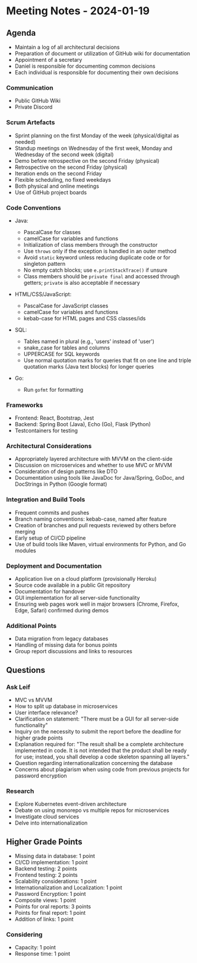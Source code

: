 
# Meeting Notes - 2024-01-19

## Agenda

- Maintain a log of all architectural decisions
- Preparation of document or utilization of GitHub wiki for documentation
- Appointment of a secretary
- Daniel is responsible for documenting common decisions
- Each individual is responsible for documenting their own decisions

### Communication
- Public GitHub Wiki
- Private Discord

### Scrum Artefacts
- Sprint planning on the first Monday of the week (physical/digital as needed)
- Standup meetings on Wednesday of the first week, Monday and Wednesday of the second week (digital)
- Demo before retrospective on the second Friday (physical)
- Retrospective on the second Friday (physical)
- Iteration ends on the second Friday
- Flexible scheduling, no fixed weekdays
- Both physical and online meetings
- Use of GitHub project boards

### Code Conventions
- Java:
  - PascalCase for classes
  - camelCase for variables and functions
  - Initialization of class members through the constructor
  - Use `throws` only if the exception is handled in an outer method
  - Avoid `static` keyword unless reducing duplicate code or for singleton pattern
  - No empty catch blocks; use `e.printStackTrace()` if unsure
  - Class members should be `private final` and accessed through getters; `private` is also acceptable if necessary

- HTML/CSS/JavaScript:
  - PascalCase for JavaScript classes
  - camelCase for variables and functions
  - kebab-case for HTML pages and CSS classes/ids

- SQL:
  - Tables named in plural (e.g., 'users' instead of 'user')
  - snake_case for tables and columns
  - UPPERCASE for SQL keywords
  - Use normal quotation marks for queries that fit on one line and triple quotation marks (Java text blocks) for longer queries

- Go:
  - Run `gofmt` for formatting

### Frameworks
- Frontend: React, Bootstrap, Jest
- Backend: Spring Boot (Java), Echo (Go), Flask (Python)
- Testcontainers for testing

### Architectural Considerations
- Appropriately layered architecture with MVVM on the client-side
- Discussion on microservices and whether to use MVC or MVVM
- Consideration of design patterns like DTO
- Documentation using tools like JavaDoc for Java/Spring, GoDoc, and DocStrings in Python (Google format)

### Integration and Build Tools
- Frequent commits and pushes
- Branch naming conventions: kebab-case, named after feature
- Creation of branches and pull requests reviewed by others before merging
- Early setup of CI/CD pipeline
- Use of build tools like Maven, virtual environments for Python, and Go modules

### Deployment and Documentation
- Application live on a cloud platform (provisionally Heroku)
- Source code available in a public Git repository
- Documentation for handover
- GUI implementation for all server-side functionality
- Ensuring web pages work well in major browsers (Chrome, Firefox, Edge, Safari) confirmed during demos

### Additional Points
- Data migration from legacy databases
- Handling of missing data for bonus points
- Group report discussions and links to resources



## Questions

### Ask Leif
- MVC vs MVVM
- How to split up database in microservices
- User interface relevance?
- Clarification on statement: "There must be a GUI for all server-side functionality"
- Inquiry on the necessity to submit the report before the deadline for higher grade points
- Explanation required for: "The result shall be a complete architecture implemented in code. It is not intended that the product shall be ready for use; instead, you shall develop a code skeleton spanning all layers."
- Question regarding internationalization concerning the database
- Concerns about plagiarism when using code from previous projects for password encryption

### Research
- Explore Kubernetes event-driven architecture
- Debate on using monorepo vs multiple repos for microservices
- Investigate cloud services
- Delve into internationalization

## Higher Grade Points

- Missing data in database: 1 point
- CI/CD implementation: 1 point
- Backend testing: 2 points
- Frontend testing: 2 points
- Scalability considerations: 1 point
- Internationalization and Localization: 1 point
- Password Encryption: 1 point
- Composite views: 1 point
- Points for oral reports: 3 points
- Points for final report: 1 point
- Addition of links: 1 point

### Considering
- Capacity: 1 point
- Response time: 1 point